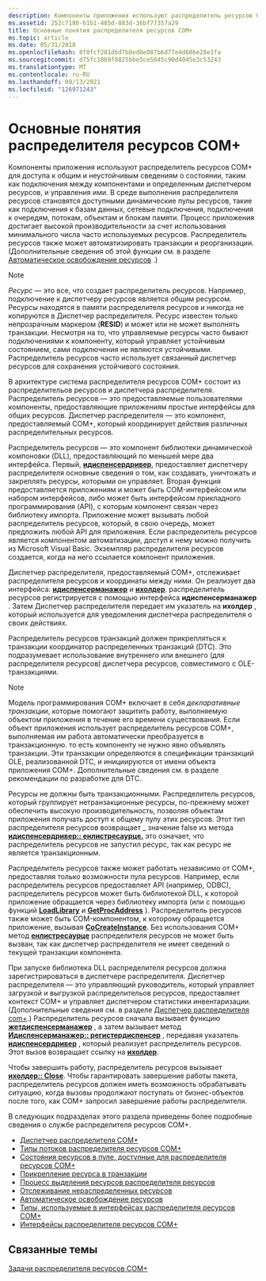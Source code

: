 ```yaml
---
description: Компоненты приложения используют распределитель ресурсов COM+ для доступа к общим и неустойчивым сведениям о состоянии, таким как подключения между компонентами и определенным диспетчером ресурсов, и управления ими.
ms.assetid: 252c7180-61b1-485d-883d-36bf77357a29
title: Основные понятия распределителя ресурсов COM+
ms.topic: article
ms.date: 05/31/2018
ms.openlocfilehash: 8f0fcf281d6d7b8ed0e087b6d77e4d686e28e1fa
ms.sourcegitcommit: d75fc10b9f0825bbe5ce5045c90d4045e3c53243
ms.translationtype: MT
ms.contentlocale: ru-RU
ms.lasthandoff: 09/13/2021
ms.locfileid: "126971243"
---
```

# <a name="com-resource-dispenser-concepts"></a>Основные понятия распределителя ресурсов COM+

Компоненты приложения используют распределитель ресурсов COM+ для доступа к общим и неустойчивым сведениям о состоянии, таким как подключения между компонентами и определенным диспетчером ресурсов, и управления ими. В среде выполнения распределителя ресурсов становятся доступными динамические пулы ресурсов, такие как подключения к базам данных, сетевые подключения, подключения к очередям, потокам, объектам и блокам памяти. Процесс приложения достигает высокой производительности за счет использования минимального числа часто используемых ресурсов. Распределитель ресурсов также может автоматизировать транзакции и реорганизации. (Дополнительные сведения об этой функции см. в разделе [Автоматическое освобождение ресурсов](automatic-resource-reclamation.md) .)

> [!Note]  
> *Ресурс* — это все, что создает распределитель ресурсов. Например, подключение к диспетчеру ресурсов является общим ресурсом. Ресурсы находятся в памяти распределителя ресурсов и никогда не копируются в Диспетчер распределителя. Ресурс известен только непрозрачным маркером (**RESID**) и может или не может выполнять транзакции. Несмотря на то, что управляемые ресурсы часто бывают подключениями к компоненту, который управляет устойчивым состоянием, сами подключения не являются устойчивыми. Распределитель ресурсов часто использует связанный диспетчер ресурсов для сохранения устойчивого состояния.

 

В архитектуре система распределителя ресурсов COM+ состоит из распределительов ресурсов и диспетчера распределителя. Распределитель ресурсов — это предоставляемые пользователями компоненты, предоставляющие приложениям простые интерфейсы для общих ресурсов. Диспетчер распределителя — это компонент, предоставляемый COM+, который координирует действия различных распределительных ресурсов.

Распределитель ресурсов — это компонент библиотеки динамической компоновки (DLL), предоставляющий по меньшей мере два интерфейса. Первый, [**идиспенсердривер**](/windows/desktop/api/ComSvcs/nn-comsvcs-idispenserdriver), предоставляет диспетчеру распределителя основные сведения о том, как создавать, уничтожать и закреплять ресурсы, которыми он управляет. Вторая функция предоставляется приложениям и может быть COM-интерфейсом или набором интерфейсов, либо может быть интерфейсом прикладного программирования (API), с которым компонент связан через библиотеку импорта. Приложение может вызывать любой распределитель ресурсов, который, в свою очередь, может предложить любой API для приложения. Если распределитель ресурсов является компонентом автоматизации, доступ к нему можно получить из Microsoft Visual Basic. Экземпляр распределителя ресурсов создается, когда на него ссылается компонент приложения.

Диспетчер распределителя, предоставляемый COM+, отслеживает распределителя ресурсов и координаты между ними. Он реализует два интерфейса: [**идиспенсерманажер**](/windows/desktop/api/ComSvcs/nn-comsvcs-idispensermanager) и [**ихолдер**](/windows/desktop/api/ComSvcs/nn-comsvcs-iholder). распределитель ресурсов регистрируется с помощью интерфейса **идиспенсерманажер** . Затем Диспетчер распределителя передает им указатель на **ихолдер** , который используется для уведомления диспетчера распределителя о своих действиях.

Распределитель ресурсов транзакций должен прикрепляться к транзакции координатор распределенных транзакций (DTC). Это подразумевает использование внутреннего или внешнего (для распределителя ресурсов) диспетчера ресурсов, совместимого с OLE-транзакциями.

> [!Note]  
> Модель программирования COM+ включает в себя *декларативные транзакции*, которые помогают защитить работу, выполняемую объектом приложения в течение его времени существования. Если объект приложения использует распределитель ресурсов COM+, выполняемая им работа автоматически преобразуется в транзакционную. то есть компоненту не нужно явно объявлять транзакции. Эти транзакции определяются в спецификации транзакций OLE, реализованной DTC, и инициируются от имени объекта приложения COM+. Дополнительные сведения см. в разделе рекомендации по разработке для DTC.

 

Ресурсы не должны быть транзакционными. Распределитель ресурсов, который группирует нетранзакционные ресурсы, по-прежнему может обеспечить высокую производительность, позволяя объектам приложения получать доступ к общему пулу этих ресурсов. Этот тип распределителя ресурсов возвращает \_ значение false из метода [**идиспенсердривер:: енлистресаурце.**](/windows/desktop/api/ComSvcs/nf-comsvcs-idispenserdriver-enlistresource) это означает, что распределитель ресурсов не запустил ресурс, так как ресурс не является транзакционным.

Распределитель ресурсов также может работать независимо от COM+, предоставляя только возможности пула ресурсов. Например, если распределитель ресурсов предоставляет API (например, ODBC), распределитель ресурсов может быть библиотекой DLL, к которой приложение обращается через библиотеку импорта (или с помощью функций [**LoadLibrary**](/windows/desktop/api/libloaderapi/nf-libloaderapi-loadlibrarya) и [**GetProcAddress**](/windows/desktop/api/libloaderapi/nf-libloaderapi-getprocaddress) ). Распределитель ресурсов также может быть COM-компонентом, к которому обращается приложение, вызывая [**CoCreateInstance**](/windows/desktop/api/combaseapi/nf-combaseapi-cocreateinstance). Без использования COM+ метод [**енлистресаурце**](/windows/desktop/api/ComSvcs/nf-comsvcs-idispenserdriver-enlistresource) распределителя ресурсов не может быть вызван, так как диспетчер распределителя не имеет сведений о текущей транзакции компонента.

При запуске библиотека DLL распределителя ресурсов должна зарегистрироваться в диспетчере распределителя. Диспетчер распределителя — это управляющий руководитель, который управляет загрузкой и выгрузкой распределительов ресурсов, предоставляет контекст COM+ и управляет диспетчером статистики инвентаризации. (Дополнительные сведения см. в разделе [Диспетчер распределителя com+](com--dispenser-manager.md).) Распределитель ресурсов сначала вызывает функцию [**жетдиспенсерманажер**](/windows/desktop/api/MtxDM/nf-mtxdm-getdispensermanager) , а затем вызывает метод [**Идиспенсерманажер:: регистердиспенсер**](/windows/desktop/api/ComSvcs/nf-comsvcs-idispensermanager-registerdispenser) , передавая указатель [**идиспенсердривер**](/windows/desktop/api/ComSvcs/nn-comsvcs-idispenserdriver) , который реализует распределитель ресурсов. Этот вызов возвращает ссылку на [**ихолдер**](/windows/desktop/api/ComSvcs/nn-comsvcs-iholder).

Чтобы завершить работу, распределитель ресурсов вызывает [**ихолдер:: Close**](/windows/desktop/api/ComSvcs/nf-comsvcs-iholder-close). Чтобы гарантировать завершение работы пакета, распределитель ресурсов должен иметь возможность обрабатывать ситуацию, когда вызовы продолжают поступать от бизнес-объектов после того, как COM+ запросил завершение работы распределителя.

В следующих подразделах этого раздела приведены более подробные сведения о службе распределителя ресурсов COM+.

-   [Диспетчер распределителя COM+](com--dispenser-manager.md)
-   [Типы потоков распределителя ресурсов COM+](com--resource-dispenser-thread-types.md)
-   [Состояния ресурсов в пуле, доступные для распределителя ресурсов COM+](pooled-resource-states-available-to-com--resource-dispenser.md)
-   [Прикрепление ресурса в транзакции](enlisting-a-resource-in-a-transaction.md)
-   [Процесс выделения ресурсов распределителя ресурсов](resource-dispenser-resource-allocation-process.md)
-   [Отслеживание нераспределенных ресурсов](tracking-non-allocated-resources.md)
-   [Автоматическое освобождение ресурсов](automatic-resource-reclamation.md)
-   [Типы, используемые в интерфейсах распределителя ресурсов COM+](types-used-in-com--resource-dispenser-interfaces.md)
-   [Интерфейсы распределителя ресурсов COM+](com--resource-dispenser-interfaces.md)

## <a name="related-topics"></a>Связанные темы

<dl> <dt>

[Задачи распределителя ресурсов COM+](com--resource-dispenser-tasks.md)
</dt> </dl>

 

 
